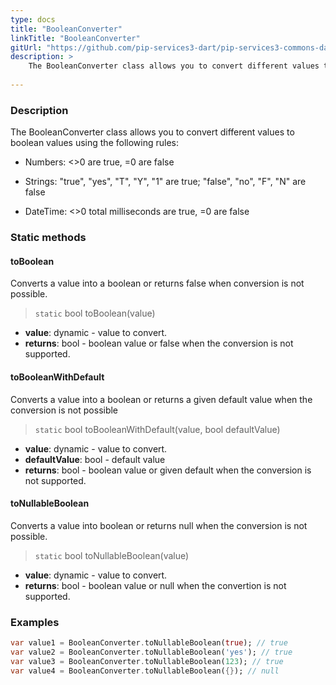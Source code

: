 ```yaml
---
type: docs
title: "BooleanConverter"
linkTitle: "BooleanConverter"
gitUrl: "https://github.com/pip-services3-dart/pip-services3-commons-dart"
description: > 
    The BooleanConverter class allows you to convert different values to boolean values using extended conversion rules.
    
---
```


### Description    

The BooleanConverter class allows you to convert different values to boolean values using the following rules:

- Numbers: <>0 are true, =0 are false
    
- Strings: "true", "yes", "T", "Y", "1" are true; "false", "no", "F", "N" are false

- DateTime: <>0 total milliseconds are true, =0 are false


### Static methods

#### toBoolean
Converts a value into a boolean or returns false when conversion is not possible.

> `static` bool toBoolean(value) 

- **value**: dynamic - value to convert.
- **returns**: bool - boolean value or false when the conversion is not supported.

#### toBooleanWithDefault
Converts a value into a boolean or returns a given default value when the conversion is not possible

> `static` bool toBooleanWithDefault(value, bool defaultValue)

- **value**: dynamic - value to convert.
- **defaultValue**: bool - default value
- **returns**: bool - boolean value or given default when the conversion is not supported.


#### toNullableBoolean
Converts a value into boolean or returns null when the conversion is not possible.

> `static` bool toNullableBoolean(value)

- **value**: dynamic - value to convert.
- **returns**: bool - boolean value or null when the convertion is not supported.

### Examples

```dart
var value1 = BooleanConverter.toNullableBoolean(true); // true
var value2 = BooleanConverter.toNullableBoolean('yes'); // true
var value3 = BooleanConverter.toNullableBoolean(123); // true
var value4 = BooleanConverter.toNullableBoolean({}); // null

```
